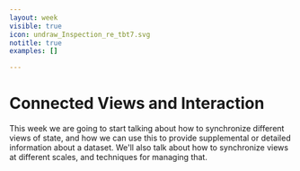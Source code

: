 ```yaml
---
layout: week
visible: true
icon: undraw_Inspection_re_tbt7.svg
notitle: true
examples: []

---
```


# Connected Views and Interaction

This week we are going to start talking about how to synchronize different
views of state, and how we can use this to provide supplemental or detailed
information about a dataset.  We'll also talk about how to synchronize views at
different scales, and techniques for managing that.
